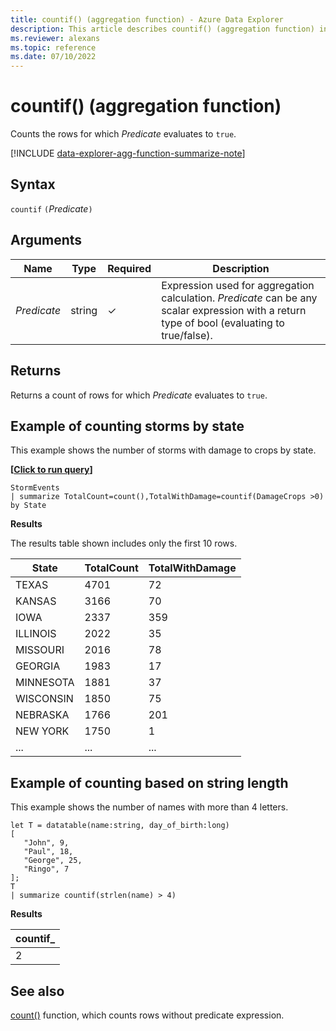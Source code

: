 ```yaml
---
title: countif() (aggregation function) - Azure Data Explorer
description: This article describes countif() (aggregation function) in Azure Data Explorer.
ms.reviewer: alexans
ms.topic: reference
ms.date: 07/10/2022
---
```

# countif() (aggregation function)

Counts the rows for which *Predicate* evaluates to `true`.

[!INCLUDE [data-explorer-agg-function-summarize-note](../../includes/data-explorer-agg-function-summarize-note.md)]

## Syntax

`countif` `(`*Predicate*`)`

## Arguments

| Name | Type | Required | Description |
|--|--|--|--|
| *Predicate*|  string | &check; | Expression used for aggregation calculation. *Predicate* can be any scalar expression with a return type of bool (evaluating to true/false).

## Returns

Returns a count of rows for which *Predicate* evaluates to `true`.

## Example of counting storms by state

This example shows the number of storms with damage to crops by state.

**\[**[**Click to run query**](https://dataexplorer.azure.com/clusters/help/databases/Samples?query=H4sIAAAAAAAAAwsuyS/KdS1LzSsp5qpRKC7NzU0syqxKVQjJL0nMcc4vzSuxTQaRGpo6YKHwzJIMl8TcxPRUiHhmmgaE61yUX1CsYGegqZBUqRBckliSCgAAARcgWwAAAA==)**\]**

```kusto
StormEvents
| summarize TotalCount=count(),TotalWithDamage=countif(DamageCrops >0) by State
```

**Results**

The results table shown includes only the first 10 rows.

| State                | TotalCount | TotalWithDamage |
| -------------------- | ---------- | --------------- |
| TEXAS                | 4701       | 72              |
| KANSAS               | 3166       | 70              |
| IOWA                 | 2337       | 359             |
| ILLINOIS             | 2022       | 35              |
| MISSOURI             | 2016       | 78              |
| GEORGIA              | 1983       | 17              |
| MINNESOTA            | 1881       | 37              |
| WISCONSIN            | 1850       | 75              |
| NEBRASKA             | 1766       | 201             |
| NEW YORK             | 1750       | 1               |
| ... | ... | ... |

## Example of counting based on string length

This example shows the number of names with more than 4 letters.

```kusto
let T = datatable(name:string, day_of_birth:long)
[
   "John", 9,
   "Paul", 18,
   "George", 25,
   "Ringo", 7
];
T
| summarize countif(strlen(name) > 4)
```

**Results**

|countif_|
|----|
|2|

## See also

[count()](count-aggfunction.md) function, which counts rows without predicate expression.
